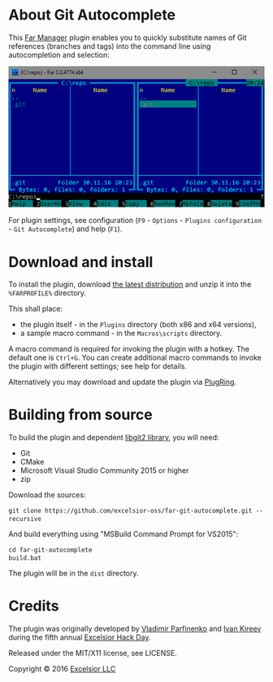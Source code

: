About Git Autocomplete
======================

This [Far Manager](http://farmanager.com/) plugin enables you to quickly substitute names of Git references (branches and tags) into the command line using autocompletion and selection:

![Demo](demo.gif)

For plugin settings, see configuration (`F9` - `Options` - `Plugins configuration` - `Git Autocomplete`) and help (`F1`).

Download and install
====================

To install the plugin, download [the latest distribution](https://github.com/excelsior-oss/far-git-autocomplete/releases/latest) and unzip it into the `%FARPROFILE%` directory.

This shall place:

*   the plugin itself - in the `Plugins` directory (both x86 and x64 versions),
*   a sample macro command - in the `Macros\scripts` directory.

A macro command is required for invoking the plugin with a hotkey. The default one is `Ctrl+G`.
You can create additional macro commands to invoke the plugin with different settings; see help for details.

Alternatively you may download and update the plugin via [PlugRing](http://plugring.farmanager.com/plugin.php?pid=967).

Building from source
====================

To build the plugin and dependent [libgit2 library](https://libgit2.github.com/), you will need:

*   Git
*   CMake
*   Microsoft Visual Studio Community 2015 or higher
*   zip

Download the sources:

    git clone https://github.com/excelsior-oss/far-git-autocomplete.git --recursive

And build everything using "MSBuild Command Prompt for VS2015":

    cd far-git-autocomplete
    build.bat

The plugin will be in the `dist` directory.

Credits
=======

The plugin was originally developed by [Vladimir Parfinenko](https://github.com/cypok) and [Ivan Kireev](https://github.com/ivan2804) during the fifth annual [Excelsior Hack Day](https://www.excelsior-usa.com/blog/open-source/from-excelsior-hack-day-v-git-autocomplete-plugin-for-far-manager/).

Released under the MIT/X11 license, see LICENSE.

Copyright © 2016 [Excelsior LLC](https://www.excelsior-usa.com)
